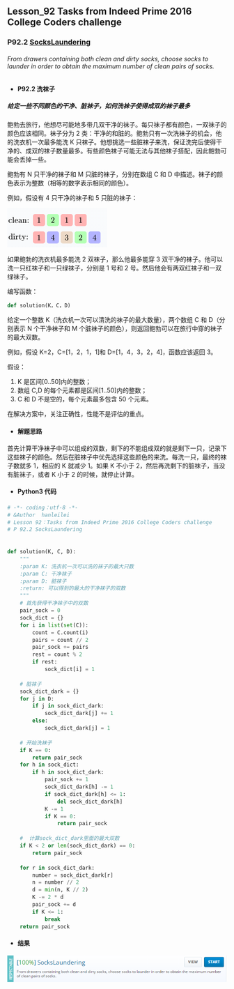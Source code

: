 ## Lesson_92 Tasks from Indeed Prime 2016 College Coders challenge

### P92.2 [SocksLaundering](https://app.codility.com/programmers/lessons/92-tasks_from_indeed_prime_2016_college_coders_challenge/socks_laundering/)

###### From drawers containing both clean and dirty socks, choose socks to launder in order to obtain the maximum number of clean pairs of socks.

- #### P92.2 洗袜子

##### 给定一些不同颜色的干净、脏袜子，如何洗袜子使得成双的袜子最多

鲍勃去旅行，他想尽可能地多带几双干净的袜子。每只袜子都有颜色，一双袜子的颜色应该相同。袜子分为 2 类：干净的和脏的。鲍勃只有一次洗袜子的机会，他的洗衣机一次最多能洗 K 只袜子。他想挑选一些脏袜子来洗，保证洗完后使得干净的、成双的袜子数量最多。有些颜色袜子可能无法与其他袜子搭配，因此鲍勃可能会丢掉一些。

鲍勃有 N 只干净的袜子和 M 只脏的袜子，分别在数组 C 和 D 中描述。袜子的颜色表示为整数（相等的数字表示相同的颜色）。

例如，假设有 4 只干净的袜子和 5 只脏的袜子：

![image](https://github.com/Anfany/Codility-Lessons-By-Python3/blob/master/L92_Tasks%20from%20Indeed%20Prime%202016%20College%20Coders%20challenge/92.2.1.png)

如果鲍勃的洗衣机最多能洗 2 双袜子，那么他最多能穿 3 双干净的袜子。他可以洗一只红袜子和一只绿袜子，分别是 1 号和 2 号。然后他会有两双红袜子和一双绿袜子。

编写函数：

```python
def solution(K，C，D)
```

给定一个整数 K（洗衣机一次可以清洗的袜子的最大数量），两个数组 C 和 D（分别表示 N 个干净袜子和 M 个脏袜子的颜色），则返回鲍勃可以在旅行中穿的袜子的最大双数。

例如，假设 K=2，C=[1，2，1，1]和 D=[1，4，3，2，4]，函数应该返回 3。

假设：

1. K 是区间[0..50]内的整数；
2. 数组 C,D 的每个元素都是区间[1..50]内的整数；
3. C 和 D 不是空的，每个元素最多包含 50 个元素。

在解决方案中，关注正确性，性能不是评估的重点。

- #### 解题思路

首先计算干净袜子中可以组成的双数，剩下的不能组成双的就是剩下一只，记录下这些袜子的颜色。然后在脏袜子中优先选择这些颜色的来洗。每洗一只，最终的袜子数就多 1，相应的 K 就减少 1。如果 K 不小于 2，然后再洗剩下的脏袜子，当没有脏袜子，或者 K 小于 2 的时候，就停止计算。

- #### Python3 代码

```python
# -*- coding：utf-8 -*-
# &Author  hanleilei
# Lesson 92：Tasks from Indeed Prime 2016 College Coders challenge
# P 92.2 SocksLaundering


def solution(K, C, D):
    """
    :param K: 洗衣机一次可以洗的袜子的最大只数
    :param C: 干净袜子
    :param D: 脏袜子
    :return: 可以得到的最大的干净袜子的双数
    """
    # 首先获得干净袜子中的双数
    pair_sock = 0
    sock_dict = {}
    for i in list(set(C)):
        count = C.count(i)
        pairs = count // 2
        pair_sock += pairs
        rest = count % 2
        if rest:
            sock_dict[i] = 1

    # 脏袜子
    sock_dict_dark = {}
    for j in D:
        if j in sock_dict_dark:
            sock_dict_dark[j] += 1
        else:
            sock_dict_dark[j] = 1

    # 开始洗袜子
    if K == 0:
        return pair_sock
    for h in sock_dict:
        if h in sock_dict_dark:
            pair_sock += 1
            sock_dict_dark[h] -= 1
            if sock_dict_dark[h] <= 1:
                del sock_dict_dark[h]
            K -= 1
            if K == 0:
                return pair_sock

    #  计算sock_dict_dark里面的最大双数
    if K < 2 or len(sock_dict_dark) == 0:
        return pair_sock

    for r in sock_dict_dark:
        number = sock_dict_dark[r]
        n = number // 2
        d = min(n, K // 2)
        K -= 2 * d
        pair_sock += d
        if K <= 1:
            break
    return pair_sock
```

- #### 结果

![image](https://github.com/Anfany/Codility-Lessons-By-Python3/blob/master/L92_Tasks%20from%20Indeed%20Prime%202016%20College%20Coders%20challenge/92.2.png)
